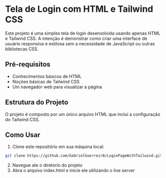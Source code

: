 # Tela de Login com HTML e Tailwind CSS

Este projeto é uma simples tela de login desenvolvida usando apenas HTML e Tailwind CSS. A intenção é demonstrar como criar uma interface de usuário responsiva e estilosa sem a necessidade de JavaScript ou outras bibliotecas CSS.

## Pré-requisitos

- Conhecimentos básicos de HTML
- Noções básicas de Tailwind CSS
- Um navegador web para visualizar a página

## Estrutura do Projeto

O projeto é composto por um único arquivo HTML que inclui a configuração do Tailwind CSS.


## Como Usar

1. Clone este repositório em sua máquina local:

```bash
git clone https://github.com/GabrielGuerreir0/LoginPageWithTailwind.git
```

2. Navegue ate o diretorio do projeto
3. Abra o arquivo index.html e inicie ele utilizando o live server
